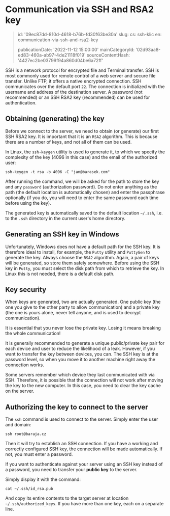 Communication via SSH and RSA2 key
==================================

> id: '09ec87dd-810d-4618-b76b-fd30f63be30a'
> slug:
> 	cs: ssh-klic
> 	en: communication-via-ssh-and-rsa2-key
> 
> publicationDate: '2022-11-12 15:00:00'
> mainCategoryId: '02d93aa8-ed83-460a-ab97-4de21118f019'
> sourceContentHash: '4427ec2be03799f94a860d04be6a72ff'

SSH is a network protocol for encrypted file and Terminal transfer. SSH is most commonly used for remote control of a web server and secure file transfer. Unlike FTP, it offers a native encrypted connection. SSH communicates over the default port `22`. The connection is initialized with the username and address of the destination server. A password (not recommended) or an SSH RSA2 key (recommended) can be used for authentication.

Obtaining (generating) the key
--------------------------

Before we connect to the server, we need to obtain (or generate) our first SSH RSA2 key. It is important that it is an `RSA2` algorithm. This is because there are a number of keys, and not all of them can be used.

In Linux, the `ssh-keygen` utility is used to generate it, to which we specify the complexity of the key (4096 in this case) and the email of the authorized user:

```shell
ssh-keygen -t rsa -b 4096 -C "jan@barasek.com"
```

After running the command, we will be asked for the path to store the key and any `password` (authorization password). Do not enter anything as the path (the default location is automatically chosen) and enter the passphrase optionally (if you do, you will need to enter the same password each time before using the key).

The generated key is automatically saved to the default location `~/.ssh`, i.e. to the `.ssh` directory in the current user's home directory.

Generating an SSH key in Windows
-------------------------------

Unfortunately, Windows does not have a default path for the SSH key. It is therefore ideal to install, for example, the `Putty` utility and `PuttyGen` to generate the key. Always choose the `RSA2` algorithm. Again, a pair of keys will be generated, so store them safely somewhere. Before using the SSH key in `Putty`, you must select the disk path from which to retrieve the key. In Linux this is not needed, there is a default disk path.

Key security
---------------

When keys are generated, two are actually generated. One public key (the one you give to the other party to allow communication) and a private key (the one is yours alone, never tell anyone, and is used to decrypt communication).

It is essential that you never lose the private key. Losing it means breaking the whole communication!

It is generally recommended to generate a unique public/private key pair for each device and user to reduce the likelihood of a leak. However, if you want to transfer the key between devices, you can. The SSH key is at the password level, so when you move it to another machine right away the connection works.

Some servers remember which device they last communicated with via SSH. Therefore, it is possible that the connection will not work after moving the key to the new computer. In this case, you need to clear the key cache on the server.

Authorizing the key to connect to the server
--------------------------------------

The `ssh` command is used to connect to the server. Simply enter the user and domain:

```shell
ssh root@baraja.cz
```

Then it will try to establish an SSH connection. If you have a working and correctly configured SSH key, the connection will be made automatically. If not, you must enter a password.

If you want to authenticate against your server using an SSH key instead of a password, you need to transfer your **public key** to the server.

Simply display it with the command:

```shell
cat ~/.ssh/id_rsa.pub
```

And copy its entire contents to the target server at location `~/.ssh/authorized_keys`. If you have more than one key, each on a separate line.
